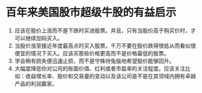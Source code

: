 # 百年来美国股市超级牛股的有益启示

1. 应该在股价上涨而不是下跌时买进股票。并且，只有当股价高于购买价时，才可以继续加码买入。
2. 当股价涨至接近年度最高点时买入股票，千万不要在股价跌得很低从而看似很便宜的情况下买入。应该买那些价格更高而不是价格最低的股票。
3. 学会稍有损失便迅速止损，而不是守株待兔版地希望股价能够回升。
4. 大幅度降低你对公司的账面价值、红利或者市盈率的关注程度。应该关注比如：收益增长率、股价和交易量的变动以及该公司是不是在其领域内拥有卓越产品的利润赢家。


